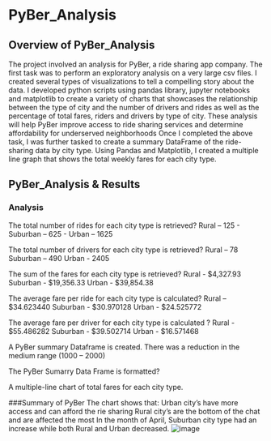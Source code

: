 # PyBer_Analysis

## Overview of PyBer_Analysis

The project involved an analysis for PyBer, a ride sharing app company. The first task was to perform an exploratory analysis on a very large csv files. I created several types of visualizations  to tell a compelling story about the data. I developed python scripts using pandas library, jupyter notebooks and matplotlib to create a variety of charts that showcases the relationship between the type of city and the number of drivers and rides as well as the percentage of total fares, riders and drivers by type of city. These analysis will help PyBer improve access to ride sharing services and determine affordability for underserved neighborhoods
Once I completed the above task, I was further tasked to create a summary DataFrame of the ride-sharing data by city type. Using Pandas and Matplotlib, I created a multiple line graph that shows the total weekly fares for each city type.

## PyBer_Analysis & Results

### Analysis
The total  number of rides for each city type is retrieved?
                 Rural – 125
                - Suburban – 625
                - Urban – 1625

The total number of drivers for each city type is retrieved?
                Rural – 78
                Suburban – 490
                Urban - 2405

The sum of the fares for each city type is retrieved?
Rural - $4,327.93
Suburban - $19,356.33
Urban - $39,854.38

The average fare per ride for each city type is calculated?
Rural –  $34.623440
Suburban - $30.970128
Urban - $24.525772

The average fare per driver for each city type is calculated ?
Rural - $55.486282
Suburban - $39.502714
Urban - $16.571468

A PyBer summary Dataframe is created.
There was a reduction in the medium range (1000 – 2000)

The PyBer Sumarry Data Frame is formatted?

A multiple-line chart of total fares for each city type.



   ###Summary of PyBer
The chart shows that:
Urban city’s have more access and can afford the rie sharing
Rural city’s are the bottom of the  chat and are affected the most
In the month of April, Suburban city type had an increase while both Rural and Urban decreased. 
![image](https://user-images.githubusercontent.com/78401776/112767359-55384a80-8fe4-11eb-9ceb-ce7ebbb07d8f.png)
